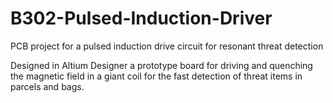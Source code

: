# B302-Pulsed-Induction-Driver
PCB project for a pulsed induction drive circuit for resonant threat detection

Designed in Altium Designer a prototype board for driving and quenching the magnetic field in a giant coil for the fast detection of threat items in parcels and bags. 

